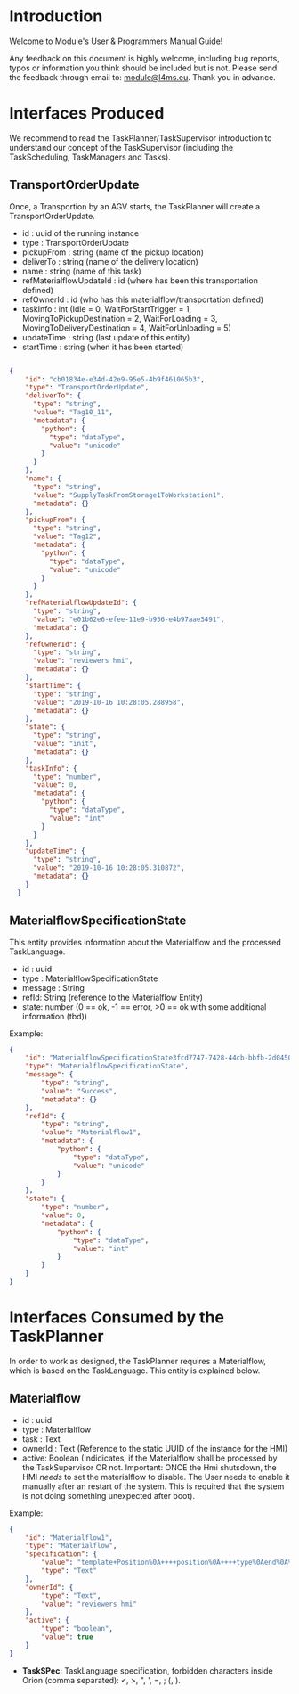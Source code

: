 # Introduction
 
Welcome to Module's User & Programmers Manual Guide! 

Any feedback on this document is highly welcome, including bug reports, typos or information you think should be included but is not. Please send the feedback through email to: module@l4ms.eu. Thank you in advance.

# Interfaces Produced
 We recommend to read the TaskPlanner/TaskSupervisor introduction to understand our concept of the TaskSupervisor (including the TaskScheduling, TaskManagers and Tasks).

## TransportOrderUpdate 
Once, a Transportion by an AGV starts, the TaskPlanner will create a TransportOrderUpdate. 

* id : uuid of the running instance
* type : TransportOrderUpdate
* pickupFrom : string (name of the pickup location)
* deliverTo : string (name of the delivery location)
* name : string (name of this task)
* refMaterialflowUpdateId : id (where has been this transportation defined)
* refOwnerId : id (who has this materialflow/transportation defined)
* taskInfo : int (Idle = 0, WaitForStartTrigger = 1, MovingToPickupDestination = 2, WaitForLoading = 3, MovingToDeliveryDestination = 4, WaitForUnloading = 5)
* updateTime : string (last update of this entity)
* startTime : string (when it has been started)

    
```json

{
    "id": "cb01834e-e34d-42e9-95e5-4b9f461065b3",
    "type": "TransportOrderUpdate",
    "deliverTo": {
      "type": "string",
      "value": "Tag10_11",
      "metadata": {
        "python": {
          "type": "dataType",
          "value": "unicode"
        }
      }
    },
    "name": {
      "type": "string",
      "value": "SupplyTaskFromStorage1ToWorkstation1",
      "metadata": {}
    },
    "pickupFrom": {
      "type": "string",
      "value": "Tag12",
      "metadata": {
        "python": {
          "type": "dataType",
          "value": "unicode"
        }
      }
    },
    "refMaterialflowUpdateId": {
      "type": "string",
      "value": "e01b62e6-efee-11e9-b956-e4b97aae3491",
      "metadata": {}
    },
    "refOwnerId": {
      "type": "string",
      "value": "reviewers hmi",
      "metadata": {}
    },
    "startTime": {
      "type": "string",
      "value": "2019-10-16 10:28:05.288958",
      "metadata": {}
    },
    "state": {
      "type": "string",
      "value": "init",
      "metadata": {}
    },
    "taskInfo": {
      "type": "number",
      "value": 0,
      "metadata": {
        "python": {
          "type": "dataType",
          "value": "int"
        }
      }
    },
    "updateTime": {
      "type": "string",
      "value": "2019-10-16 10:28:05.310872",
      "metadata": {}
    }
  }

```



## MaterialflowSpecificationState  
This entity provides information about the Materialflow and the processed TaskLanguage.

* id : uuid
* type : MaterialflowSpecificationState
* message : String
* refId: String (reference to the Materialflow Entity)
* state: number (0 == ok, -1 ==  error, >0 == ok with some additional information (tbd))

Example:

```Json
{
	"id": "MaterialflowSpecificationState3fcd7747-7428-44cb-bbfb-2d04509addac",
	"type": "MaterialflowSpecificationState",
	"message": {
		"type": "string",
		"value": "Success",
		"metadata": {}
	},
	"refId": {
		"type": "string",
		"value": "Materialflow1",
		"metadata": {
			"python": {
				"type": "dataType",
				"value": "unicode"
			}
		}
	},
	"state": {
		"type": "number",
		"value": 0,
		"metadata": {
			"python": {
				"type": "dataType",
				"value": "int"
			}
		}
	}
}
```
 

# Interfaces Consumed by the TaskPlanner
 In order to work as designed, the TaskPlanner requires a Materialflow, which is based on the TaskLanguage. This entity is explained below.
## Materialflow

* id : uuid
* type : Materialflow 
* task : Text
* ownerId : Text (Reference to the static UUID of the instance for the HMI)
* active: Boolean (Indidicates, if the Materialflow shall be processed by the TaskSupervisor OR not. Important: ONCE the Hmi shutsdown, the HMI *needs* to set the materialflow to disable. The User needs to enable it manually after an restart of the system. This is required that the system is not doing something unexpected after boot).

Example:

```JSON
{
	"id": "Materialflow1",
	"type": "Materialflow",
	"specification": {
		"value": "template+Position%0A++++position%0A++++type%0Aend%0A%0Atemplate+Sensor%0A++++sensorId%0A++++type%0Aend%0A%0A%23%23%23%23%0A%0ASensor+opticalSensor%0A++++sensorId+%3D+%22optical_sensor1%22%0A++++type+%3D+%22Boolean%22%0Aend%0A%0APosition+moldingPallet%0A++++type+%3D+%22pallet%22%0A++++position+%3D+%22Tag10_11%22%0Aend%0A%0APosition+warehouse_pos1%0A++++type+%3D+%22pallet%22%0A++++position+%3D+%22Tag12%22%0Aend%0A%0A%23%23%23%23+%0Atask+Transport_Start%0A++++Transport%0A++++from+moldingPallet%0A++++to+warehouse_pos1%0A++++TriggeredBy+opticalSensor.value+%3D%3D+True%0Aend%0A",
		"type": "Text"
	},
	"ownerId": {
		"type": "Text",
		"value": "reviewers hmi"
	},
	"active": {
		"type": "boolean",
		"value": true
	}
}
```
* **TaskSPec**: TaskLanguage specification, forbidden characters inside Orion (comma separated): <, >, ", ', =, ; (, ).
    
    
